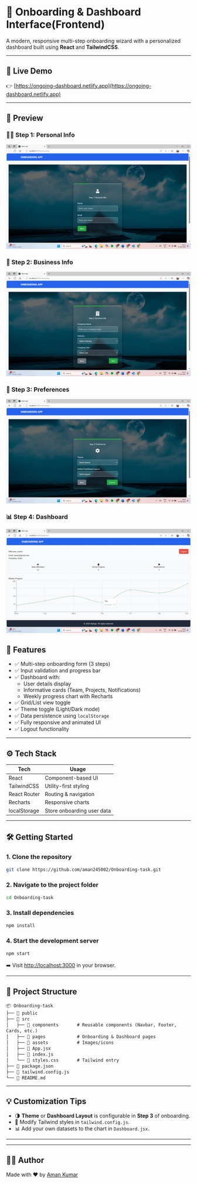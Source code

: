 # 🚀 Onboarding & Dashboard Interface(Frontend)

A modern, responsive multi-step onboarding wizard with a personalized dashboard built using **React** and **TailwindCSS**.

---
## 🔗 Live Demo

👉 [https://ongoing-dashboard.netlify.app](https://ongoing-dashboard.netlify.app)

---

## 📸 Preview

### 🧑‍💼 Step 1: Personal Info
![Step 1 - Personal Info](/pic4.jpeg)

### 🏢 Step 2: Business Info
![Step 2 - Business Info](/pic5.jpeg)

### 🎨 Step 3: Preferences
![Step 3 - Preferences](/pic6.jpeg)

### 📊 Step 4: Dashboard
![Step 4 - Dashboard](/pic7.jpeg)

## 🔧 Features

- ✅ Multi-step onboarding form (3 steps)
- ✅ Input validation and progress bar
- ✅ Dashboard with:
  - User details display
  - Informative cards (Team, Projects, Notifications)
  - Weekly progress chart with Recharts
- ✅ Grid/List view toggle
- ✅ Theme toggle (Light/Dark mode)
- ✅ Data persistence using `localStorage`
- ✅ Fully responsive and animated UI
- ✅ Logout functionality

---

## ⚙️ Tech Stack

| Tech         | Usage                         |
|--------------|-------------------------------|
| React        | Component-based UI            |
| TailwindCSS  | Utility-first styling         |
| React Router | Routing & navigation          |
| Recharts     | Responsive charts             |
| localStorage | Store onboarding user data    |

---

## 🛠️ Getting Started

### 1. Clone the repository

```bash
git clone https://github.com/aman245002/Onboarding-task.git
```

### 2. Navigate to the project folder

```bash
cd Onboarding-task
```

### 3. Install dependencies

```bash
npm install
```

### 4. Start the development server

```bash
npm start
```

➡️ Visit [http://localhost:3000](http://localhost:3000) in your browser.

---

## 📁 Project Structure

```plaintext
📦 Onboarding-task
├── 📁 public
├── 📁 src
│   ├── 📁 components       # Reusable components (Navbar, Footer, Cards, etc.)
│   ├── 📁 pages            # Onboarding & Dashboard pages
│   ├── 📁 assets           # Images/icons
│   ├── 📄 App.jsx
│   ├── 📄 index.js
│   └── 📄 styles.css       # Tailwind entry
├── 📄 package.json
├── 📄 tailwind.config.js
└── 📄 README.md
```

---

## 💡 Customization Tips

- 🌗 **Theme** or **Dashboard Layout** is configurable in **Step 3** of onboarding.
- 🎨 Modify Tailwind styles in `tailwind.config.js`.
- 📊 Add your own datasets to the chart in `Dashboard.jsx`.

---





---

## 🧑‍💻 Author

Made with ❤️ by [Aman Kumar](https://github.com/aman245002)


